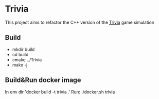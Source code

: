 # Trivia
This project aims to refactor the C++ version of the [Trivia](https://github.com/jbrains/trivia) game simulation

## Build
* mkdir build
* cd build
* cmake ../Trivia
* make -j

## Build&Run docker image
In env dir 'docker build -t trivia .'
Run: ./docker.sh trivia
